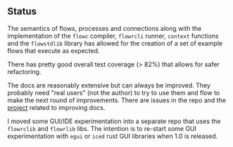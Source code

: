## Status
The semantics of flows, processes and connections along with the implementation of the `flowc` compiler, `flowrcli` 
runner, `context` functions and the `flowstdlib` library has allowed for the 
creation of a set of example flows that execute as expected.

There has pretty good overall test coverage (> 82%) that allows for safer refactoring.

The docs are reasonably extensive but can always be improved. They probably need "real users" (not the author)
to try to use them and flow to make the next round of improvements. There are issues in the repo
and the [project](https://github.com/users/andrewdavidmackenzie/projects/2/views/1) related to improving docs.

I moved some GUI/IDE experimentation into a separate repo that uses the `flowrclib`  and `flowrlib` libs.
The intention is to re-start some GUI experimentation with `egui` or `iced` rust GUI libraries when 1.0
is released.